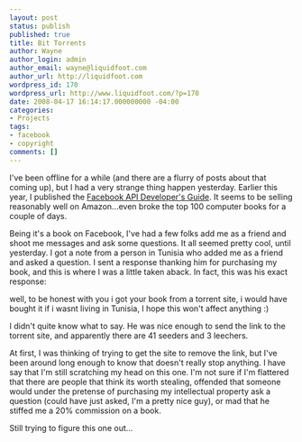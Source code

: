 ```yaml
---
layout: post
status: publish
published: true
title: Bit Torrents
author: Wayne
author_login: admin
author_email: wayne@liquidfoot.com
author_url: http://liquidfoot.com
wordpress_id: 170
wordpress_url: http://www.liquidfoot.com/?p=170
date: 2008-04-17 16:14:17.000000000 -04:00
categories:
- Projects
tags:
- facebook
- copyright
comments: []
---
```


I've been offline for a while (and there are a flurry of posts about that coming up), but I had a very strange thing happen yesterday. Earlier this year, I published the <a href="http://apress.com/book/view/1430209690">Facebook API Developer's Guide</a>. It seems to be selling reasonably well on Amazon...even broke the top 100 computer books for a couple of days.

Being it's a book on Facebook, I've had a few folks add me as a friend and shoot me messages and ask some questions. It all seemed pretty cool, until yesterday. I got a note from a person in Tunisia who added me as a friend and asked a question. I sent a response thanking him for purchasing my book, and this is where I was a little taken aback. In fact, this was his exact response:

well, to be honest with you i got your book from a torrent site, i would have bought it if i wasnt living in Tunisia, I hope this won't affect anything :)

I didn't quite know what to say. He was nice enough to send the link to the torrent site, and apparently there are 41 seeders and 3 leechers.

At first, I was thinking of trying to get the site to remove the link, but I've been around long enough to know that doesn't really stop anything. I have say that I'm still scratching my head on this one. I'm not sure if I'm flattered that there are people that think its worth stealing, offended that someone would under the pretense of purchasing my intellectual property ask a question (could have just asked, I'm a pretty nice guy), or mad that he stiffed me a 20% commission on a book.

Still trying to figure this one out...
